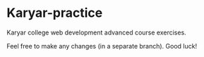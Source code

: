 # Karyar-practice
Karyar college web development advanced course exercises.

Feel free to make any changes (in a separate branch).
Good luck!
